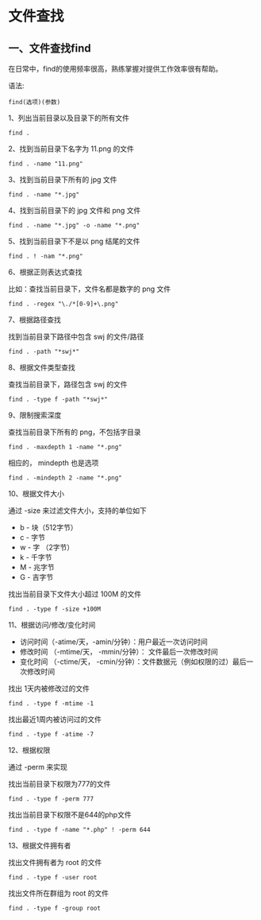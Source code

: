 # 文件查找

## 一、文件查找find

在日常中，find的使用频率很高，熟练掌握对提供工作效率很有帮助。

语法:

```
find(选项)(参数)
```

1、列出当前目录以及目录下的所有文件

```
find .
```

2、找到当前目录下名字为 11.png 的文件

```
find . -name "11.png"
```

3、找到当前目录下所有的  jpg 文件

```
find . -name "*.jpg"
```

4、找到当前目录下的  jpg 文件和 png 文件

```
find . -name "*.jpg" -o -name "*.png"
```

5、找到当前目录下不是以 png 结尾的文件

```
find . ! -nam "*.png"
```

6、根据正则表达式查找

比如：查找当前目录下，文件名都是数字的 png 文件

```
find . -regex "\./*[0-9]+\.png"
```

7、根据路径查找

找到当前目录下路径中包含 swj 的文件/路径

```
find . -path "*swj*"
```

8、根据文件类型查找

查找当前目录下，路径包含 swj 的文件

```
find . -type f -path "*swj*"
```

9、限制搜索深度

查找当前目录下所有的 png，不包括字目录

```
find . -maxdepth 1 -name "*.png"
```

相应的， mindepth 也是选项

```
find . -mindepth 2 -name "*.png"
```

10、根据文件大小

通过 -size 来过滤文件大小，支持的单位如下

* b - 块（512字节）
* c - 字节
* w - 字 （2字节）
* k - 千字节
* M - 兆字节
* G - 吉字节

找出当前目录下文件大小超过 100M 的文件

```
find . -type f -size +100M
```

11、根据访问/修改/变化时间

* 访问时间（-atime/天，-amin/分钟）：用户最近一次访问时间
* 修改时间 （-mtime/天， -mmin/分钟）： 文件最后一次修改时间
* 变化时间 （-ctime/天， -cmin/分钟）：文件数据元（例如权限的过）最后一次修改时间

找出 1天内被修改过的文件

```
find . -type f -mtime -1
```

找出最近1周内被访问过的文件

```
find . -type f -atime -7
```

12、根据权限

通过 -perm 来实现

找出当前目录下权限为777的文件

```
find . -type f -perm 777
```

找出当前目录下权限不是644的php文件

```
find . -type f -name "*.php" ! -perm 644
```

13、根据文件拥有者

找出文件拥有者为 root 的文件

```
find . -type f -user root
```

找出文件所在群组为 root 的文件

```
find . -type f -group root
```

























